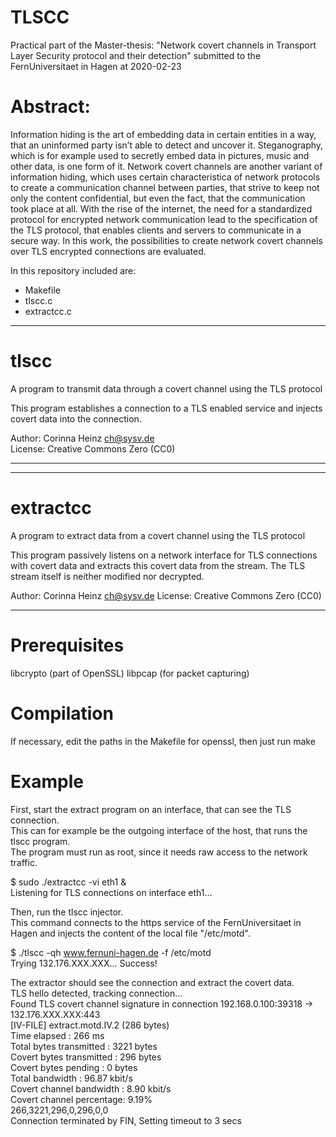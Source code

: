 # TLSCC
Practical part of the Master-thesis:
"Network covert channels in Transport Layer Security protocol and their detection"
submitted to the FernUniversitaet in Hagen at 2020-02-23

# Abstract:
Information hiding is the art of embedding data in certain entities in a way, that an uninformed
party isn’t able to detect and uncover it. Steganography, which is for example used to secretly
embed data in pictures, music and other data, is one form of it. Network covert channels are
another variant of information hiding, which uses certain characteristica of network protocols
to create a communication channel between parties, that strive to keep not only the content
confidential, but even the fact, that the communication took place at all. With the rise of
the internet, the need for a standardized protocol for encrypted network communication lead
to the specification of the TLS protocol, that enables clients and servers to communicate
in a secure way. In this work, the possibilities to create network covert channels over TLS
encrypted connections are evaluated.

In this repository included are:
* Makefile
* tlscc.c
* extractcc.c

****************************************************************************
# tlscc  
A program to transmit data through a covert channel using the TLS protocol

This program establishes a connection to a TLS enabled service and injects
covert data into the connection.

Author:  Corinna Heinz <ch@sysv.de>                                      
License: Creative Commons Zero (CC0)                                     

****************************************************************************


****************************************************************************
# extractcc
A program to extract data from a covert channel using the TLS protocol                                                 

This program passively listens on a network interface for TLS connections
with covert data and extracts this covert data from the stream. The TLS
stream itself is neither modified nor decrypted.

Author:  Corinna Heinz <ch@sysv.de>
License: Creative Commons Zero (CC0)

****************************************************************************

# Prerequisites

libcrypto (part of OpenSSL)
libpcap   (for packet capturing)

# Compilation

If necessary, edit the paths in the Makefile for openssl, then just run make  

# Example

First, start the extract program on an interface, that can see the TLS connection.  
This can for example be the outgoing interface of the host, that runs the tlscc program.  
The program must run as root, since it needs raw access to the network traffic.  

$ sudo ./extractcc -vi eth1 &  
Listening for TLS connections on interface eth1...  

Then, run the tlscc injector.  
This command connects to the https service of
the FernUniversitaet in Hagen and injects the content of the local file
"/etc/motd".

$ ./tlscc -qh www.fernuni-hagen.de -f /etc/motd  
Trying 132.176.XXX.XXX... Success!  

The extractor should see the connection and extract the covert data.  
TLS hello detected, tracking connection...  
Found TLS covert channel signature in connection 192.168.0.100:39318 -> 132.176.XXX.XXX:443  
[IV-FILE] extract.motd.IV.2 (286 bytes)  
Time elapsed             : 266 ms  
Total  bytes transmitted : 3221 bytes  
Covert bytes transmitted : 296 bytes  
Covert bytes pending     : 0 bytes  
Total          bandwidth : 96.87 kbit/s  
Covert channel bandwidth : 8.90 kbit/s  
Covert channel percentage: 9.19%  
266,3221,296,0,296,0,0  
Connection terminated by FIN, Setting timeout to 3 secs  

